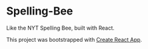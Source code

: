 # Spelling-Bee

Like the NYT Spelling Bee, built with React.

This project was bootstrapped with [Create React App](https://github.com/facebook/create-react-app).